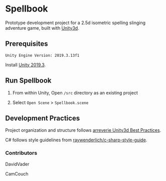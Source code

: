 # Spellbook

Prototype development project for a 2.5d isometric spelling slinging adventure game, built with [Unity3d](https://unity.com/releases/2019-3).

## Prerequisites

```
Unity Engine Version: 2019.3.13f1
```

Install [Unity 2019.3](https://unity3d.com/get-unity/download/archive).

## Run Spellbook

1. From within Unity, Open `/src` directory as an existing project

1. Select `Open Scene` > `Spellbook.scene`

## Development Practices

Project organization and structure follows [arreverie Unity3d Best Practices](http://www.arreverie.com/blogs/unity3d-best-practices-folder-structure-source-control/).

C# follows style guidelines from [raywenderlich/c-sharp-style-guide](https://github.com/raywenderlich/c-sharp-style-guide).

### Contributors

DavidVader

CamCouch
